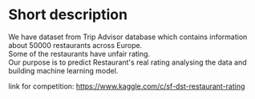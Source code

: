 # Short description

We have dataset from Trip Advisor database which contains information about 50000 restaurants across Europe.<br>
Some of the restaurants have unfair rating.<br>
Our purpose is to predict Restaurant's real rating analysing the data and building machine learning model. 

link for competition:
https://www.kaggle.com/c/sf-dst-restaurant-rating
